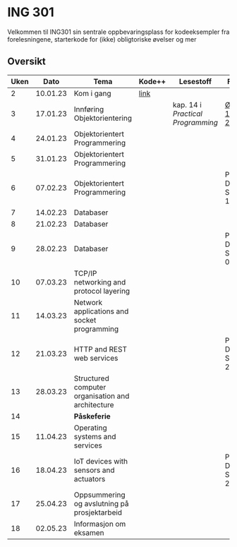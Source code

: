 # ING 301

Velkommen til ING301 sin sentrale oppbevaringsplass for kodeeksempler fra forelesningene, starterkode for (ikke) obligtoriske øvelser og mer

## Oversikt

**Uken** | **Dato** | **Tema** | **Kode++** | **Lesestoff** | **Frister**
---------|----------|----------|------------|-------------- |---------------
2 | 10.01.23 | Kom i gang | [link](./uke1-introduksjon/uke1.md) |  | 
3 | 17.01.23 | Innføring Objektorientering |  | kap. 14 i _Practical Programming_ | [Øvelse 1: Sø 22.01](./oevelser/1-setup/exercise1.md)
4 | 24.01.23 | Objektorientert Programmering | | |
5 | 31.01.23 | Objektorientert Programmering | | |
6 | 07.02.23 | Objektorientert Programmering | | | Prosjekt Del A: Sø 12.02
7 | 14.02.23 | Databaser  | | |
8 | 21.02.23 | Databaser | | |
9 | 28.02.23 | Databaser | | | Prosjekt Del B: Sø 05.03
10 | 07.03.23 | TCP/IP networking and protocol layering | | |
11 | 14.03.23 | Network applications and socket programming | | |
12 | 21.03.23 | HTTP and REST web services | | | Prosjekt Del C: Sø 26.03
13 | 28.03.23 | Structured computer organisation and architecture | | |
14 | | **Påskeferie** | | |
15 | 11.04.23 | Operating systems and services | | |
16 | 18.04.23 | IoT devices with sensors and actuators | | | Prosjekt Del D: Sø 23.04
17 | 25.04.23 | Oppsummering og avslutning på prosjektarbeid | | | 
18 | 02.05.23 | Informasjon om eksamen | | |
